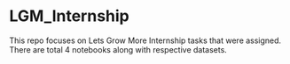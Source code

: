 # LGM_Internship
This repo focuses on Lets Grow More Internship tasks that were assigned. There are total 4 notebooks along with respective datasets.
